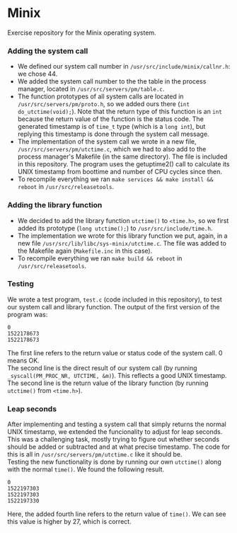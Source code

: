 # Minix
Exercise repository for the Minix operating system.

### Adding the system call
- We defined our system call number in `/usr/src/include/minix/callnr.h`: we chose 44.
- We added the system call number to the the table in the process manager, located in `/usr/src/servers/pm/table.c`.
- The function prototypes of all system calls are located in `/usr/src/servers/pm/proto.h`, so we added ours there (`int do_utctime(void);`). Note that the return type of this function is an `int` because the return value of the function is the status code. The generated timestamp is of `time_t` type (which is a `long int`), but replying this timestamp is done through the system call message.
- The implementation of the system call we wrote in a new file, `/usr/src/servers/pm/utctime.c`, which we had to also add to the process manager's Makefile (in the same directory). The file is included in this repository. The program uses the getuptime2() call to calculate its UNIX timestamp from boottime and number of CPU cycles since then.
- To recompile everything we ran `make services && make install && reboot` in `/usr/src/releasetools`.

### Adding the library function
- We decided to add the library function `utctime()` to `<time.h>`, so we first added its prototype (`long utctime();`) to `/usr/src/include/time.h`.
- The implementation we wrote for this library function we put, again, in a new file `/usr/src/lib/libc/sys-minix/utctime.c`. The file was added to the Makefile again (`Makefile.inc` in this case).
- To recompile everything we ran `make build && reboot` in `/usr/src/releasetools`.

### Testing
We wrote a test program, `test.c` (code included in this repository), to test our system call and library function. The output of the first version of the program was:
```
0
1522178673
1522178673
```
The first line refers to the return value or status code of the system call. 0 means OK.  
The second line is the direct result of our system call (by running `_syscall(PM_PROC_NR, UTCTIME, &m)`). This reflects a good UNIX timestamp.  
The second line is the return value of the library function (by running `utctime()` from `<time.h>`).  

### Leap seconds
After implementing and testing a system call that simply returns the normal UNIX timestamp, we extended the funcionality to adjust for leap seconds. This was a challenging task, mostly trying to figure out whether seconds should be added or subtracted and at what precise timestamp. The code for this is all in `/usr/src/servers/pm/utctime.c` like it should be.  
Testing the new functionality is done by running our own `utctime()` along with the normal `time()`. We found the following result.
```
0
1522197303
1522197303
1522197330
```
Here, the added fourth line refers to the return value of `time()`. We can see this value is higher by 27, which is correct. 
